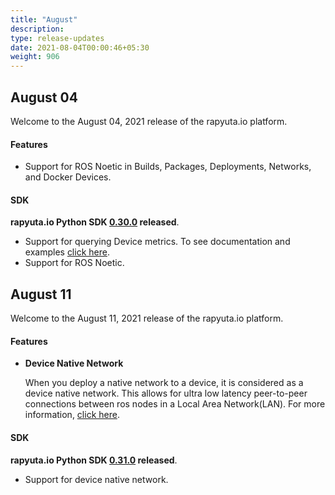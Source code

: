 ```yaml
---
title: "August"
description:
type: release-updates
date: 2021-08-04T00:00:46+05:30
weight: 906
---
```

 
 
## August 04

Welcome to the August 04, 2021 release of the rapyuta.io platform.
 
#### Features

* Support for ROS Noetic in Builds, Packages, Deployments, Networks, and Docker Devices.

#### SDK
 
**rapyuta.io Python SDK [0.30.0](/3_how-tos/35_tooling_and_debugging/rapyuta-io-python-sdk/#installation) released**.

* Support for querying Device metrics. To see documentation and examples [click here](https://sdkdocs.apps.rapyuta.io/metrics.html).
* Support for ROS Noetic.

## August 11

Welcome to the August 11, 2021 release of the rapyuta.io platform.
 
#### Features

* **Device Native Network**

	When you deploy a native network to a device, it is considered as a device native network. This allows for ultra low latency peer-to-peer connections between ros nodes in a Local Area Network(LAN). For more information, [click here](/5_deep-dives/53_networking-and-communication/535_ros-network-native/).

#### SDK
 
**rapyuta.io Python SDK [0.31.0](/3_how-tos/35_tooling_and_debugging/rapyuta-io-python-sdk/#installation) released**.
* Support for device native network.
